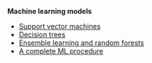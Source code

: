 __Machine learning models__

- [Support vector machines](./svm.ipynb)
- [Decision trees](./dt.ipynb)
- [Ensemble learning and random forests](./rf.ipynb)
- [A complete ML procedure](./mlflow.ipynb)